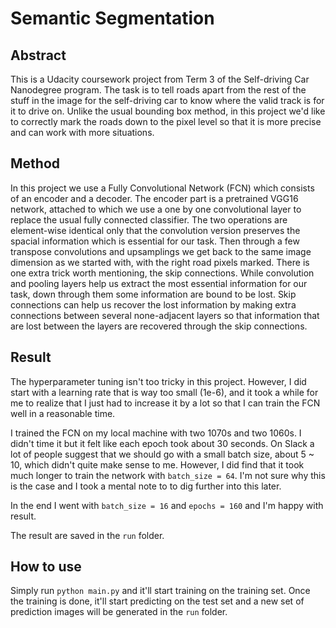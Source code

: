 # Semantic Segmentation
## Abstract
This is a Udacity coursework project from Term 3 of the Self-driving Car Nanodegree program.  The task is to tell roads apart from the rest of the stuff in the image for the self-driving car to know where the valid track is for it to drive on. Unlike the usual bounding box method, in this project we'd like to correctly mark the roads down to the pixel level so that it is more precise and can work with more situations.

## Method
In this project we use a Fully Convolutional Network (FCN) which consists of an encoder and a decoder. The encoder part is a pretrained VGG16 network, attached to which we use a one by one convolutional layer to replace the usual fully connected classifier. The two operations are element-wise identical only that the convolution version preserves the spacial information which is essential for our task. Then through a few transpose convolutions and upsamplings we get back to the same image dimension as we started with, with the right road pixels marked. There is one extra trick worth mentioning, the skip connections. While convolution and pooling layers help us extract the most essential information for our task, down through them some information are bound to be lost. Skip connections can help us recover the lost information by making extra connections between several none-adjacent layers so that information that are lost between the layers are recovered through the skip connections.

## Result
The hyperparameter tuning isn't too tricky in this project. However, I did start with a learning rate that is way too small (1e-6), and it took a while for me to realize that I just had to increase it by a lot so that I can train the FCN well in a reasonable time.

I trained the FCN on my local machine with two 1070s and two 1060s. I didn't time it but it felt like each epoch took about 30 seconds. On Slack a lot of people suggest that we should go with a small batch size, about 5 ~ 10, which didn't quite make sense to me. However, I did find that it took much longer to train the network with `batch_size = 64`. I'm not sure why this is the case and I took a mental note to to dig further into this later.

In the end I went with `batch_size = 16` and `epochs = 160` and I'm happy with result.

The result are saved in the `run` folder.

## How to use
Simply run `python main.py`  and it'll start training on the training set. Once the training is done, it'll start predicting on the test set and a new set of prediction images will be generated in the `run` folder.